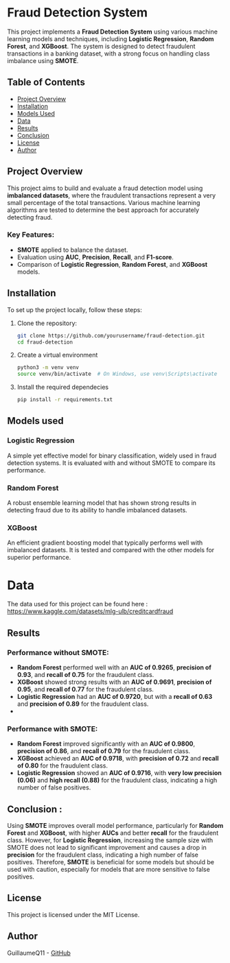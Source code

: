 # Fraud Detection System

This project implements a **Fraud Detection System** using various machine learning models and techniques, including **Logistic Regression**, **Random Forest**, and **XGBoost**. The system is designed to detect fraudulent transactions in a banking dataset, with a strong focus on handling class imbalance using **SMOTE**.

## Table of Contents

- [Project Overview](#project-overview)
- [Installation](#installation)
- [Models Used](#models-used)
- [Data](#data)
- [Results](#results)
- [Conclusion](#conclusion)
- [License](#license)
- [Author](#author)

## Project Overview

This project aims to build and evaluate a fraud detection model using **imbalanced datasets**, where the fraudulent transactions represent a very small percentage of the total transactions. Various machine learning algorithms are tested to determine the best approach for accurately detecting fraud.

### Key Features:
- **SMOTE** applied to balance the dataset.
- Evaluation using **AUC**, **Precision**, **Recall**, and **F1-score**.
- Comparison of **Logistic Regression**, **Random Forest**, and **XGBoost** models.

## Installation

To set up the project locally, follow these steps:

1. Clone the repository:
   ```bash
   git clone https://github.com/yourusername/fraud-detection.git
   cd fraud-detection

2. Create a virtual environment 
   ```bash
   python3 -m venv venv
   source venv/bin/activate  # On Windows, use venv\Scripts\activate

3. Install the required dependecies
   ```bash
   pip install -r requirements.txt

## Models used
### Logistic Regression
A simple yet effective model for binary classification, widely used in fraud detection systems. It is evaluated with and without SMOTE to compare its performance.
### Random Forest
A robust ensemble learning model that has shown strong results in detecting fraud due to its ability to handle imbalanced datasets.
### XGBoost
An efficient gradient boosting model that typically performs well with imbalanced datasets. It is tested and compared with the other models for superior performance.

# Data
The data used for this project can be found here :
https://www.kaggle.com/datasets/mlg-ulb/creditcardfraud

## Results


### Performance without SMOTE:

- **Random Forest** performed well with an **AUC of 0.9265**, **precision of 0.93**, and **recall of 0.75** for the fraudulent class.
- **XGBoost** showed strong results with an **AUC of 0.9691**, **precision of 0.95**, and **recall of 0.77** for the fraudulent class.
- **Logistic Regression** had an **AUC of 0.9720**, but with a **recall of 0.63** and **precision of 0.89** for the fraudulent class.
- 
### Performance with SMOTE:

- **Random Forest** improved significantly with an **AUC of 0.9800**, **precision of 0.86**, and **recall of 0.79** for the fraudulent class.
- **XGBoost** achieved an **AUC of 0.9718**, with **precision of 0.72** and **recall of 0.80** for the fraudulent class.
- **Logistic Regression** showed an **AUC of 0.9716**, with **very low precision (0.06)** and **high recall (0.88)** for the fraudulent class, indicating a high number of false positives.

## Conclusion :
Using **SMOTE** improves overall model performance, particularly for **Random Forest** and **XGBoost**, with higher **AUCs** and better **recall** for the fraudulent class. However, for **Logistic Regression**, increasing the sample size with SMOTE does not lead to significant improvement and causes a drop in **precision** for the fraudulent class, indicating a high number of false positives. Therefore, **SMOTE** is beneficial for some models but should be used with caution, especially for models that are more sensitive to false positives.


## License

This project is licensed under the MIT License.

## Author
GuillaumeQ11 - [GitHub](https://github.com/GuillaumeQ11)
